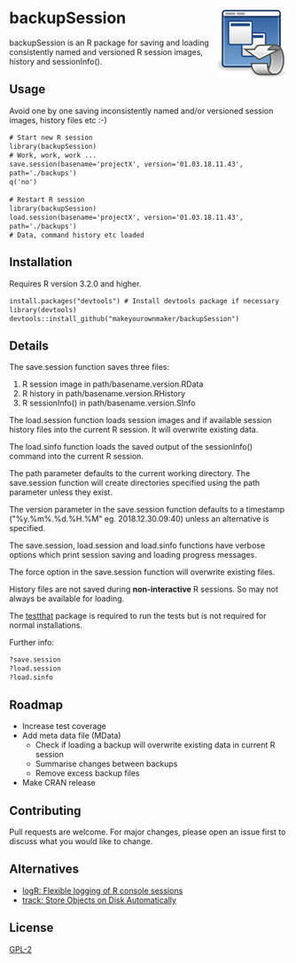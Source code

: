 
# backupSession <img src="man/figures/logo.png" align="right" />

backupSession is an R package for saving and loading consistently named and versioned R session images, history and sessionInfo().


## Usage

Avoid one by one saving inconsistently named and/or versioned session images, history files etc :-)

```
# Start new R session
library(backupSession)
# Work, work, work ...
save.session(basename='projectX', version='01.03.18.11.43', path='./backups')
q('no')

# Restart R session
library(backupSession)
load.session(basename='projectX', version='01.03.18.11.43', path='./backups')
# Data, command history etc loaded
```


## Installation

Requires R version 3.2.0 and higher.

```
install.packages("devtools") # Install devtools package if necessary
library(devtools)
devtools::install_github("makeyourownmaker/backupSession")
```


## Details

The save.session function saves three files: 
1) R session image in path/basename.version.RData
2) R history in path/basename.version.RHistory
3) R sessionInfo() in path/basename.version.SInfo

The load.session function loads session images and if available session history files into the current R session.  It will overwrite existing data.

The load.sinfo function loads the saved output of the sessionInfo() command into the current R session.

The path parameter defaults to the current working directory.  The save.session function will create directories specified
using the path parameter unless they exist.

The version parameter in the save.session function defaults to a timestamp ("%y.%m%.%d.%H.%M" eg. 2018.12.30.09:40) unless an alternative is specified.

The save.session, load.session and load.sinfo functions have verbose options which print session saving and loading progress messages.

The force option in the save.session function will overwrite existing files.

History files are not saved during __non-interactive__ R sessions.  So may not always be available for loading.

The [testthat](http://testthat.r-lib.org/) package is required to run the tests but is not required for normal installations.

Further info:
```
?save.session
?load.session
?load.sinfo
```


## Roadmap

* Increase test coverage
* Add meta data file (MData)
  * Check if loading a backup will overwrite existing data in current R session
  * Summarise changes between backups
  * Remove excess backup files
* Make CRAN release


## Contributing
Pull requests are welcome.  For major changes, please open an issue first to discuss what you would like to change.


## Alternatives

* [logR: Flexible logging of R console sessions](https://github.com/jdthorpe/logR)
* [track: Store Objects on Disk Automatically](https://cran.r-project.org/web/packages/track/index.html)


## License
[GPL-2](https://www.gnu.org/licenses/old-licenses/gpl-2.0.en.html)
